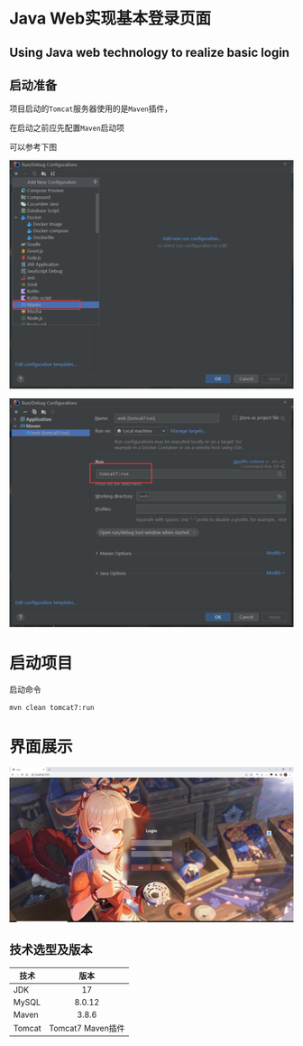 # Java Web实现基本登录页面

## Using Java web technology to realize basic login

## 启动准备

项目启动的`Tomcat`服务器使用的是`Maven`插件，

在启动之前应先配置`Maven`启动项

可以参考下图

![Maven config 1](img/img1.png "Maven config 1")

![Maven config 2](img/img2.png "Maven config 2")

# 启动项目
启动命令
```shell
mvn clean tomcat7:run
``` 

# 界面展示
![Maven config](img/menu.png "show login ")

## 技术选型及版本
| 技术     |       版本        |
|--------|:---------------:|
| JDK    |       17        |
| MySQL  |     8.0.12      |
| Maven  |      3.8.6      |
| Tomcat | Tomcat7 Maven插件 |
